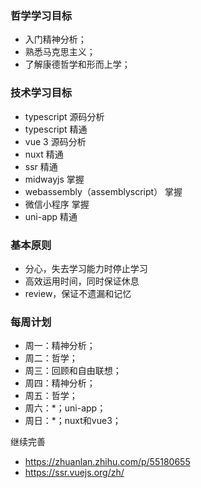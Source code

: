 ### 哲学学习目标
- 入门精神分析；
- 熟悉马克思主义；
- 了解康德哲学和形而上学；

### 技术学习目标
- typescript 源码分析
- typescript 精通
- vue 3 源码分析
- nuxt 精通
- ssr 精通
- midwayjs 掌握
- webassembly（assemblyscript） 掌握
- 微信小程序 掌握
- uni-app 精通

### 基本原则
- 分心，失去学习能力时停止学习
- 高效运用时间，同时保证休息
- review，保证不遗漏和记忆

### 每周计划
- 周一：精神分析；
- 周二：哲学；
- 周三：回顾和自由联想；
- 周四：精神分析；
- 周五：哲学；
- 周六：*；uni-app；
- 周日：*；nuxt和vue3；

继续完善

- https://zhuanlan.zhihu.com/p/55180655
- https://ssr.vuejs.org/zh/
